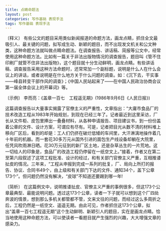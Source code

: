 ```yaml
---
title: 点睛命题法
layout: post
categories: 写作基础 表现手法
tags: 写作基础 表现手法
---
```


〔释义〕 有些公文的题目采用类似新闻报道的命题方法，画龙点睛，抓住全文最吸引人、最关键的问题，拟写成生动、新颖的题目，而不出现发文机关和公文种类，这种命题方法就叫做点睛命题法。在调查报告、讲话稿、简报等公文中，经常使用这种命题方法。比如有一篇关于非法出版物情况的调查报告，题目叫《管不住印刷厂就管不住非法出版物》，这个题目就十分生动鲜明，画龙点睛。有些讲话稿、调查报告采用这种方法命题时，还常常加一个副标题，说明是什么人在什么会议上的讲话，或者说明是在什么地方关于什么问题的调查。如：《沉下去，干实事——峰县转变干部作风的调查》；《中国人民站起来了——在中国人民政治协商会议第一届全体会议上的开幕词》等。

〔示例〕 李而亮：《盖章一百七　工程遥无期》(1986年9月6日《人民日报》)

这篇调查报告以大量事实揭露了官僚主义的严重性，文章指出：“大庸市食品厂的技术改造工程从1983年开始规划，到现在已经三年了。记者最近到这里采访，厂长从文件柜、皮包里捧出一叠叠材料，从各种申请报告、项目建议书，到一份份盖着公章的文件、设计方案，可谓应有尽有。可是，记者把目光从数不清的材料堆上移向厂区后，看到的却是：工人们仍挤在破烂低矮的车间里，大汗淋漓地操作着几十年前的机器。而一套花30多万元从国外引进的面包生产线设备却躺在大院里，任凭风吹雨淋日晒。花30万元征到的新厂区土地，还是杂草丛生的一片荒地。这一切给人的印象是，食品厂的改造工程仍停留在一纸空文上。”接着，作者又在第二至第六段叙述了这项工程批准、设计的经过，和有关部门官僚主义严重，互相推诿扯皮的情况。三年来，“工程从申报到完成一系列的批复，厂、局向上所打的报告、协议、合同书49个，由上级和有关部门下达的文件、通知34个，盖下公章173个”。但问题仍然没有解决，“皮球”不知道还要踢到哪一年!

〔简析〕 在这篇例文中，说明推诿扯皮、官僚主义严重的事例很多，但这173个公章最典型、最能说明问题。透过这173个公章，读者一下子就可以想到这个厂四处奔波的情景，想到那么多机关都管都不管，文来文往的问题，而经过这么多周折之后，工程仍然是一纸空文、遥遥无期。由此可见，作者抓住这173个公章，拟出“盖章一百七工程遥无期”这个生动鲜明、新颖引人的题目，实在是画龙点睛。恰当地使用这种命题方法，可以使读者一看题目就产生强烈的兴趣，大大增强文章的感染力。 